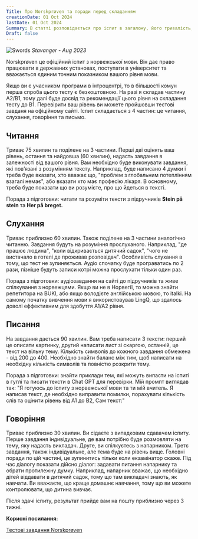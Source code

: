 ```yaml
---
Title: Про Norskprøven та поради перед складанням
creationDate: 01 Oct 2024
lastDate: 01 Oct 2024
Summary: В статті розповідається про іспит в загалому, його тривалість, частини та поради з підготовки.
Draft: false
---
```


![Swords](/img/norskproven/swords.jpg)
_Stavanger - Aug 2023_

Norskprøven це офіційний іспит з норвежської мови. Він дає право працювати в державних установах, поступати в університет та вважається єдиним точним показником вашого рівня мови.

Якщо ви є учасником програми в інтроцентрі, то в більшості комун перша спроба цього тесту є безкоштовною.
На разі я складав частину A2/B1, тому далі буде досвід та рекомендації цього рівня на складання тесту до B1.
Перевірити ваш рівень ви можете пройшовши тестові завданя на офіційному сайті.
Іспит складається з 4 частин: це читання, слухання, говоріння та письмо.

## Читання

 Триває 75 хвилин та поділене на 3 частини. Перші дві оцінять ваш рівень, остання та найдовша (60 хвилин), надасть завдання в залежності від вашого рівня. Вам необхідно буде виконувати завдання, які повʼязані з розумінням тексту. Наприклад, буде написано 4 думки і треба буде вказати, хто вважає що, "проблем з глобальним потеплінням взагалі немає", або вказати хто має професію лікаря. В основному, треба буде показати що ви розумієте, про що йдеться в тексті.

Порада з підготовки: читати та розуміти тексти з підручників **Stein på stein** та **Her på breget.**

## Слухання

Триває приблизно 60 хвилин. Також поділене на 3 частини аналогічно читанню. Завдання будуть на розуміння прослуханого. Наприклад, "де працює людина", "коли відкривається дитячий садок", "чого не вистачало в готелі де проживав розповідач". Особливість слухання в тому, що тест не зупиняється. Аудіо спочатку буде програватись по 2 рази, пізніше будуть записи котрі можна прослухати тільки один раз.

Порада з підготовки: аудіозавдання на сайті до підручників та живе спілкування з норвежцями. Якщо ви не в Норвегії, то можна знайти репетитора на BUKI, або якщо володієте англійською мовою, то italki. На самому початку вивчення мови я використовував LingQ, що здалось доволі еффективним для здобуття A1/A2 рівня.

## Писання

На завдання дається 90 хвилин. Вам треба написати 3 тексти: перший це описати картинку, другий написати лист зі скаргою, останній, це текст на вільну тему. Кількість символів до кожного завдання обмежена - від 200 до 400. Необхідно знайти баланс між тим, щоб написати на необхідну кількість символів та повністю розкрити тему.

Порада з підготовки: знайти приклади тем, які можуть випасти на іспиті в гуглі та писати тексти в Chat GPT для перевірки. Мій промпт виглядав так: "Я готуюсь до іспиту з норвежської мови та ти мій вчитель. Я написав текст, де необхідно виправити помилки, порахувати кількість слів та оцінити рівень від A1 до B2, Сам текст:"

## Говоріння

Триває приблизно 30 хвилин. Ви сідаєте з випадковим сдавачем іспиту. Перше завдання індивідуальне, де вам потрібно буде розмовляти на тему, яку надасть викладач. Друге, ви спілкуєтесь з напарником. Третє завдання, також індивідуальне, але тема буде на рівень вище. Головні поради по цій частині, це зупинитись тільки коли екзамінатор скаже. Під час діалогу показати дійсно діалог: задавати питання напарнику та обрати протилежну думку. Наприклад, напарник вважає, що необхідно дітей віддавати в дитячий садок, тому що там викладачі знають, як навчати. Ви вважаєте, що краще домашнє навчання, тому що ви можете контролювати, що дитина вивчає.

Після здачі іспиту, результат прийде вам на пошту приблизно через 3 тижні.

**Корисні посилання:**

[Тестові завдання Norskprøven](https://prove.hkdir.no/norskprove-a1-b2/ov-til-prove-norsk-A1-B2)
